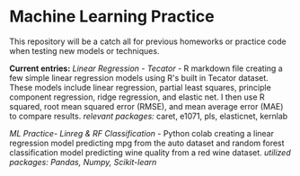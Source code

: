 # Machine Learning Practice

This repository will be a catch all for previous homeworks or practice code when testing new models or techniques. 

**Current entries:**
*Linear Regression - Tecator* - R markdown file creating a few simple linear regression models using R's built in Tecator dataset. These models include linear regression, partial least squares, principle component regression, ridge regression, and elastic net. I then use R squared, root mean squared error (RMSE), and mean average error (MAE) to compare results. 
    *relevant packages:* caret, e1071, pls, elasticnet, kernlab

*ML Practice- Linreg & RF Classification* - Python colab creating a linear regression model predicting mpg from the auto dataset and random forest classification model predicting wine quality from a red wine dataset. 
    *utilized packages: Pandas, Numpy, Scikit-learn*
